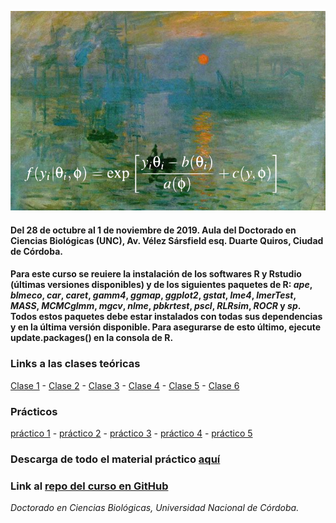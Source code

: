 ![header_R](/images/portada.png)

#### Del 28 de octubre al 1 de noviembre de 2019. Aula del Doctorado en Ciencias Biológicas (UNC), Av. Vélez Sársfield esq. Duarte Quiros, Ciudad de Córdoba.   

#### Para este curso se reuiere la instalación de los softwares R y Rstudio (últimas versiones disponibles) y de los siguientes paquetes de R: *ape*, *blmeco*, *car*, *caret*, *gamm4*, *ggmap*, *ggplot2*, *gstat*, *lme4*, *lmerTest*, *MASS*, *MCMCglmm*, *mgcv*, *nlme*, *pbkrtest*, *pscl*, *RLRsim*, *ROCR* y *sp*. Todos estos paquetes debe estar instalados con todas sus dependencias y en la última versión disponible. Para asegurarse de esto último, ejecute update.packages() en la consola de R.

### Links a las clases teóricas
[Clase 1](http://santiagombv.github.io/cursoME/MEteor1) - [Clase 2](http://santiagombv.github.io/cursoME/MEteor2) - [Clase 3](http://santiagombv.github.io/cursoME/MEteor3) - [Clase 4](http://santiagombv.github.io/cursoME/MEteor4) - [Clase 5](http://santiagombv.github.io/cursoME/MEteor5) - [Clase 6](http://santiagombv.github.io/cursoME/MEteor6) 
   
### Prácticos
[práctico 1](https://santiagombv.github.io/cursoME/practico01/practico01.html) - [práctico 2](https://santiagombv.github.io/cursoME/practico02/practico02.html) - [práctico 3](https://santiagombv.github.io/cursoME/practico03/practico03.html) - [práctico 4](https://santiagombv.github.io/cursoME/practico04/practico04.html) - [práctico 5](https://santiagombv.github.io/cursoME/practico05/practico05.html) 

### Descarga de todo el material práctico [aquí](https://github.com/santiagombv/cursoME/archive/master.zip)

### Link al [repo del curso en GitHub](https://github.com/santiagombv/cursoME/tree/master)   

*Doctorado en Ciencias Biológicas, Universidad Nacional de Córdoba.*
